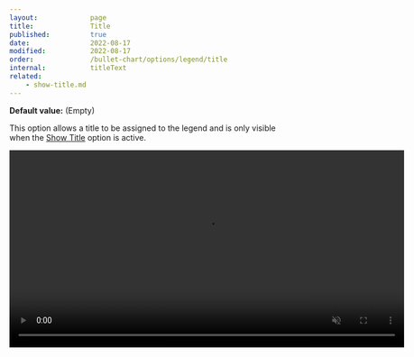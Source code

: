```yaml
---
layout:             page
title:              Title
published:          true
date:               2022-08-17
modified:           2022-08-17
order:              /bullet-chart/options/legend/title
internal:           titleText
related:
    - show-title.md
---
```

**Default value:** (Empty)

This option allows a title to be assigned to the legend and is only visible when the [Show Title](show-title.md) option is active.

<video src="images/legend-title.mp4" width="700" autoplay loop muted></video>